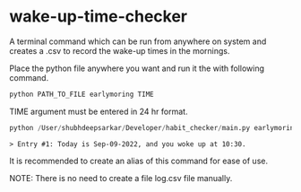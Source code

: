 # wake-up-time-checker

A terminal command which can be run from anywhere on system and creates a .csv to record the wake-up times in the mornings.

Place the python file anywhere you want and run it the with following command. 

```python
python PATH_TO_FILE earlymoring TIME
```

TIME argument must be entered in 24 hr format.

```python
python /User/shubhdeepsarkar/Developer/habit_checker/main.py earlymoring 7:30
```
```
> Entry #1: Today is Sep-09-2022, and you woke up at 10:30.
```

It is recommended to create an alias of this command for ease of use.

NOTE: There is no need to create a file log.csv file manually. 
